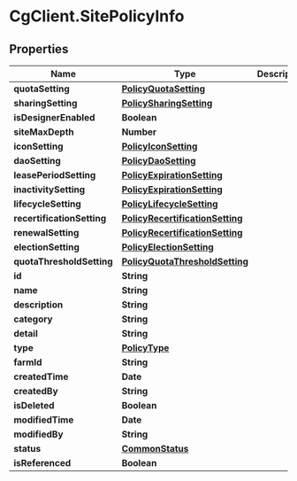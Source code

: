 # CgClient.SitePolicyInfo

## Properties

Name | Type | Description | Notes
------------ | ------------- | ------------- | -------------
**quotaSetting** | [**PolicyQuotaSetting**](PolicyQuotaSetting.md) |  | [optional] 
**sharingSetting** | [**PolicySharingSetting**](PolicySharingSetting.md) |  | [optional] 
**isDesignerEnabled** | **Boolean** |  | [optional] 
**siteMaxDepth** | **Number** |  | [optional] 
**iconSetting** | [**PolicyIconSetting**](PolicyIconSetting.md) |  | [optional] 
**daoSetting** | [**PolicyDaoSetting**](PolicyDaoSetting.md) |  | [optional] 
**leasePeriodSetting** | [**PolicyExpirationSetting**](PolicyExpirationSetting.md) |  | [optional] 
**inactivitySetting** | [**PolicyExpirationSetting**](PolicyExpirationSetting.md) |  | [optional] 
**lifecycleSetting** | [**PolicyLifecycleSetting**](PolicyLifecycleSetting.md) |  | [optional] 
**recertificationSetting** | [**PolicyRecertificationSetting**](PolicyRecertificationSetting.md) |  | [optional] 
**renewalSetting** | [**PolicyRecertificationSetting**](PolicyRecertificationSetting.md) |  | [optional] 
**electionSetting** | [**PolicyElectionSetting**](PolicyElectionSetting.md) |  | [optional] 
**quotaThresholdSetting** | [**PolicyQuotaThresholdSetting**](PolicyQuotaThresholdSetting.md) |  | [optional] 
**id** | **String** |  | [optional] 
**name** | **String** |  | [optional] 
**description** | **String** |  | [optional] 
**category** | **String** |  | [optional] 
**detail** | **String** |  | [optional] 
**type** | [**PolicyType**](PolicyType.md) |  | [optional] 
**farmId** | **String** |  | [optional] 
**createdTime** | **Date** |  | [optional] 
**createdBy** | **String** |  | [optional] 
**isDeleted** | **Boolean** |  | [optional] 
**modifiedTime** | **Date** |  | [optional] 
**modifiedBy** | **String** |  | [optional] 
**status** | [**CommonStatus**](CommonStatus.md) |  | [optional] 
**isReferenced** | **Boolean** |  | [optional] 


